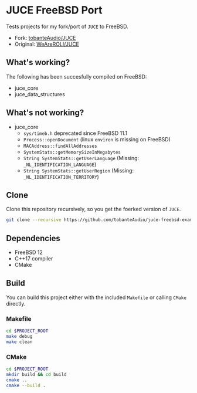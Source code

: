 # JUCE FreeBSD Port

Tests projects for my fork/port of `JUCE` to FreeBSD.

- Fork: [tobanteAudio/JUCE](https://github.com/tobanteAudio/JUCE)
- Original: [WeAreROLI/JUCE](https://github.com/WeAreROLI/JUCE)

## What's working?

The following has been succesfully compiled on FreeBSD:

- juce_core
- juce_data_structures

## What's not working?

- juce_core
    - `sys/timeb.h` deprecated since FreeBSD 11.1
    - `Process::openDocument` (linux `environ` is missing on FreeBSD)
    - `MACAddress::findAllAddresses`
    - `SystemStats::getMemorySizeInMegabytes`
    - `String SystemStats::getUserLanguage` (Missing: `_NL_IDENTIFICATION_LANGUAGE`)
    - `String SystemStats::getUserRegion` (Missing: `_NL_IDENTIFICATION_TERRITORY`)

## Clone

Clone this repository recursively, so you get the foerked version of `JUCE`.
```sh
git clone --recursive https://github.com/tobanteAudio/juce-freebsd-example.git
```
## Dependencies

- FreeBSD 12
- C++17 compiler
- CMake

## Build

You can build this project either with the included `Makefile` or calling `CMake` directly.

### Makefile

```sh
cd $PROJECT_ROOT
make debug
make clean
```

### CMake

```sh
cd $PROJECT_ROOT
mkdir build && cd build
cmake ..
cmake --build .
```
